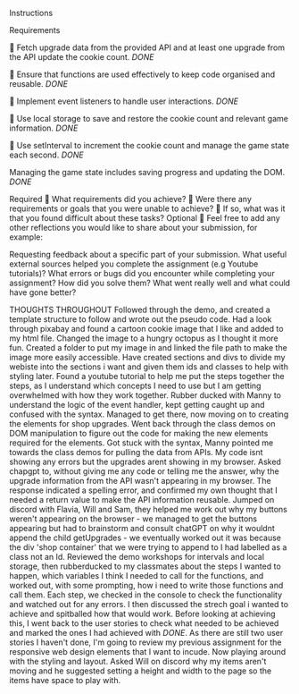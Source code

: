 Instructions

Requirements

🎯 Fetch upgrade data from the provided API and at least one upgrade from the API update the cookie count. _DONE_

🎯 Ensure that functions are used effectively to keep code organised and reusable. _DONE_

🎯 Implement event listeners to handle user interactions. _DONE_

🎯 Use local storage to save and restore the cookie count and relevant game information. _DONE_

🎯 Use setInterval to increment the cookie count and manage the game state each second. _DONE_

Managing the game state includes saving progress and updating the DOM. _DONE_

Required
🎯 What requirements did you achieve?
🎯 Were there any requirements or goals that you were unable to achieve?
🎯 If so, what was it that you found difficult about these tasks?
Optional
🏹 Feel free to add any other reflections you would like to share about your submission, for example:

Requesting feedback about a specific part of your submission.
What useful external sources helped you complete the assignment (e.g Youtube tutorials)?
What errors or bugs did you encounter while completing your assignment? How did you solve them?
What went really well and what could have gone better?

THOUGHTS THROUGHOUT
Followed through the demo, and created a template structure to follow and wrote out the pseudo code.
Had a look through pixabay and found a cartoon cookie image that I like and added to my html file.
Changed the image to a hungry octopus as I thought it more fun.
Created a folder to put my image in and linked the file path to make the image more easily accessible.
Have created sections and divs to divide my webiste into the sections i want and given them ids and classes to help with styling later.
Found a youtube tutorial to help me put the steps together the steps, as I understand which concepts I need to use but I am getting overwhelmed with how they work together.
Rubber ducked with Manny to understand the logic of the event handler, kept getting caught up and confused with the syntax. Managed to get there, now moving on to creating the elements for shop upgrades.
Went back through the class demos on DOM manipulation to figure out the code for making the new elements required for the elements.
Got stuck with the syntax, Manny pointed me towards the class demos for pulling the data from APIs. My code isnt showing any errors but the upgrades arent showing in my browser.
Asked chapgpt to, without giving me any code or telling me the answer, why the upgrade information from the API wasn't appearing in my browser. The response indicated a spelling error, and confirmed my own thought that I needed a return value to make the API information reusable.
Jumped on discord with Flavia, Will and Sam, they helped me work out why my buttons weren't appearing on the browser - we managed to get the buttons appearing but had to brainstorm and consult chatGPT on why it wouldnt append the child getUpgrades - we eventually worked out it was because the div 'shop container' that we were trying to append to I had labelled as a class not an Id.
Reviewed the demo workshops for intervals and local storage, then rubberducked to my classmates about the steps I wanted to happen, which variables I think I needed to call for the functions, and worked out, with some prompting, how i need to write those functions and call them. Each step, we checked in the console to check the functionality and watched out for any errors.
I then discussed the strech goal i wanted to achieve and spitballed how that would work. Before looking at achieving this, I went back to the user stories to check what needed to be achieved and marked the ones I had achieved with _DONE_. As there are still two user stories I haven't done, I'm going to review my previous assignment for the responsive web design elements that I want to incude.
Now playing around with the styling and layout. Asked Will on discord why my items aren't moving and he suggested setting a height and width to the page so the items have space to play with.

